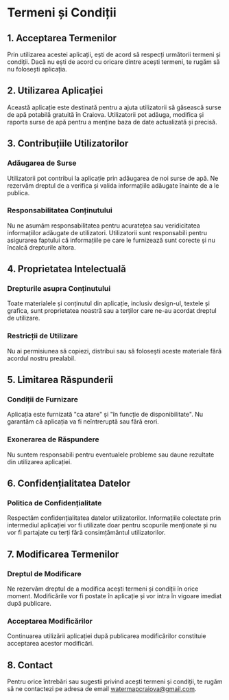 # Termeni și Condiții

## 1. Acceptarea Termenilor
Prin utilizarea acestei aplicații, ești de acord să respecți următorii termeni și condiții. Dacă nu ești de acord cu oricare dintre acești termeni, te rugăm să nu folosești aplicația.

## 2. Utilizarea Aplicației
Această aplicație este destinată pentru a ajuta utilizatorii să găsească surse de apă potabilă gratuită în Craiova. Utilizatorii pot adăuga, modifica și raporta surse de apă pentru a menține baza de date actualizată și precisă.

## 3. Contribuțiile Utilizatorilor
### Adăugarea de Surse
Utilizatorii pot contribui la aplicație prin adăugarea de noi surse de apă. Ne rezervăm dreptul de a verifica și valida informațiile adăugate înainte de a le publica.

### Responsabilitatea Conținutului
Nu ne asumăm responsabilitatea pentru acuratețea sau veridicitatea informațiilor adăugate de utilizatori. Utilizatorii sunt responsabili pentru asigurarea faptului că informațiile pe care le furnizează sunt corecte și nu încalcă drepturile altora.

## 4. Proprietatea Intelectuală
### Drepturile asupra Conținutului
Toate materialele și conținutul din aplicație, inclusiv design-ul, textele și grafica, sunt proprietatea noastră sau a terților care ne-au acordat dreptul de utilizare.

### Restricții de Utilizare
Nu ai permisiunea să copiezi, distribui sau să folosești aceste materiale fără acordul nostru prealabil.

## 5. Limitarea Răspunderii
### Condiții de Furnizare
Aplicația este furnizată "ca atare" și "în funcție de disponibilitate". Nu garantăm că aplicația va fi neîntreruptă sau fără erori.

### Exonerarea de Răspundere
Nu suntem responsabili pentru eventualele probleme sau daune rezultate din utilizarea aplicației.

## 6. Confidențialitatea Datelor
### Politica de Confidențialitate
Respectăm confidențialitatea datelor utilizatorilor. Informațiile colectate prin intermediul aplicației vor fi utilizate doar pentru scopurile menționate și nu vor fi partajate cu terți fără consimțământul utilizatorilor.

## 7. Modificarea Termenilor
### Dreptul de Modificare
Ne rezervăm dreptul de a modifica acești termeni și condiții în orice moment. Modificările vor fi postate în aplicație și vor intra în vigoare imediat după publicare.

### Acceptarea Modificărilor
Continuarea utilizării aplicației după publicarea modificărilor constituie acceptarea acestor modificări.

## 8. Contact
Pentru orice întrebări sau sugestii privind acești termeni și condiții, te rugăm să ne contactezi pe adresa de email watermapcraiova@gmail.com.
